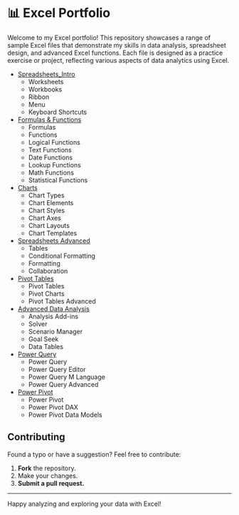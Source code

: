 # 📊 Excel Portfolio

Welcome to my Excel portfolio! This repository showcases a range of sample Excel files that demonstrate my skills in data analysis, spreadsheet design, and advanced Excel functions. Each file is designed as a practice exercise or project, reflecting various aspects of data analytics using Excel.

- [Spreadsheets_Intro](#Spreadsheets_Intro)
  - Worksheets
  - Workbooks
  - Ribbon
  - Menu
  - Keyboard Shortcuts
- [Formulas & Functions](#Formulas_Functions)
  - Formulas
  - Functions
  - Logical Functions
  - Text Functions
  - Date Functions
  - Lookup Functions
  - Math Functions
  - Statistical Functions
- [Charts](#Charts)
  - Chart Types
  - Chart Elements
  - Chart Styles
  - Chart Axes
  - Chart Layouts
  - Chart Templates
- [Spreadsheets Advanced](#Spreadsheets-Advanced)
  - Tables
  - Conditional Formatting
  - Formatting
  - Collaboration
- [Pivot Tables](#Pivot-Tables)
  - Pivot Tables
  - Pivot Charts
  - Pivot Tables Advanced
- [Advanced Data Analysis](#Advanced-Data-Analysis)
  - Analysis Add-ins
  - Solver
  - Scenario Manager
  - Goal Seek
  - Data Tables
- [Power Query](#Power-Query)
  - Power Query
  - Power Query Editor
  - Power Query M Language
  - Power Query Advanced
- [Power Pivot](#Power-Pivot)
  - Power Pivot
  - Power Pivot DAX
  - Power Pivot Data Models

## Contributing
Found a typo or have a suggestion? Feel free to contribute:
1. **Fork** the repository.
2. Make your changes.
3. **Submit a pull request.**

---

Happy analyzing and exploring your data with Excel!
